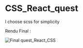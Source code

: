 # CSS_React_quest

I choose scss for simplicity

Rendu Final :

![Final quest_React_CSS](https://user-images.githubusercontent.com/110486975/201630157-fabf94e7-9095-4d3c-8df4-2e0e45629cfc.png)
